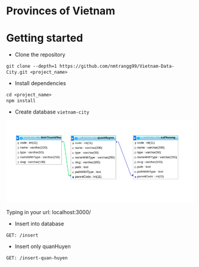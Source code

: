 # Provinces of Vietnam

# Getting started
- Clone the repository
```
git clone --depth=1 https://github.com/nmtrangg99/Vietnam-Data-City.git <project_name>
```
- Install dependencies
```
cd <project_name>
npm install
```
- Create database ``vietnam-city``

![image](sql.png)


Typing in your url: localhost:3000/


- Insert into database 
```
GET: /insert
```
- Insert only quanHuyen
```
GET: /insert-quan-huyen
```
